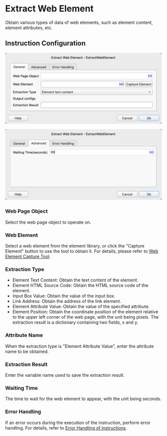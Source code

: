 # Extract Web Element

Obtain various types of data of web elements, such as element content, element attributes, etc.

## Instruction Configuration

![General Configuration Dialog for Extracting Web Element Data](extract_web_element_general_config.png)

![Advanced Configuration Dialog for Extracting Web Element Data](extract_web_element_advanced_config.png)

### Web Page Object

Select the web page object to operate on.

### Web Element

Select a web element from the element library, or click the "Capture Element" button to use the tool to obtain it. For details, please refer to [Web Element Capture Tool](../../../manual/web_element_capture_tool.md).

### Extraction Type

- Element Text Content: Obtain the text content of the element.
- Element HTML Source Code: Obtain the HTML source code of the element.
- Input Box Value: Obtain the value of the input box.
- Link Address: Obtain the address of the link element.
- Element Attribute Value: Obtain the value of the specified attribute.
- Element Position: Obtain the coordinate position of the element relative to the upper left corner of the web page, with the unit being pixels. The extraction result is a dictionary containing two fields, x and y.

### Attribute Name

When the extraction type is "Element Attribute Value", enter the attribute name to be obtained.

### Extraction Result

Enter the variable name used to save the extraction result.

### Waiting Time

The time to wait for the web element to appear, with the unit being seconds.

### Error Handling

If an error occurs during the execution of the instruction, perform error handling. For details, refer to [Error Handling of Instructions](../../../manual/error_handling.md).
